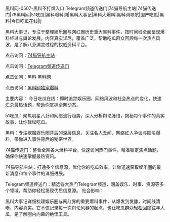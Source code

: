  #
黑料网-0507-黑料不打烊入口|Telegram频道传送门|74猫导航主站|74猫传送门|78黑料网|51吃瓜|黑料曝料网|黑料大事记|黑料大爆料|黑料网导航|国产吃瓜|黑料|今日吃瓜在线|lj

黑料大事记，专注于整理娱乐圈与网红圈历史重大黑料事件，按时间线全面呈现爆料经过与舆论发展。内容真实详尽，覆盖广泛，帮助吃瓜群众回顾每一次热点风波，是了解八卦演变过程的权威资料平台。


点击访问：<a href="https://74mao.com/">74猫导航主站</a>

点击访问：<a href="https://74mao.com/">Telegram频道传送门</a>

点击访问：<a href="https://qfwfg.pages.dev/">黑料·黑料网</a>

点击访问：<a href="https://jha.pages.dev/">黑料网独家爆料</a>

主要内容：
 今日吃瓜在线：即时追踪娱乐圈、网络风波和社会热点的变化，快速汇总最热话题，帮助你掌握全网动态。

51吃瓜：聚焦明星八卦和网络流行趋势，深入分析舆论脉络，揭秘每个事件的真实故事，让你轻松吃瓜。

黑料：专注挖掘娱乐圈背后的深层信息，关注名人丑闻、网络红人争议与匿名爆料，带你进入事件背后的秘密世界。

74猫传送门：整合全网各大爆料平台，快速访问热门事件，精准锁定焦点话题，确保你快速掌握最热资讯。

74猫导航主站：打通多个信息源，优化你的吃瓜效率，让你迅速获取娱乐圈的最新消息和每个事件的详细进展。

Telegram频道传送门：精选各大热门Telegram频道，涵盖娱乐、时事、资源等多个领域，帮助你轻松发现优质信息源。
社会影响：

黑料大事记详细梳理娱乐圈与网红界的重要爆料事件，从爆发到发酵，时间线清晰，内容真实。它不仅记录每一次舆论风暴的起点，也让吃瓜群众轻松回顾往年大瓜，是了解圈内内幕的绝佳工具。

<span style="display:none;">[Canonical link](https://github.com/chibanh/84586 ）</span>
